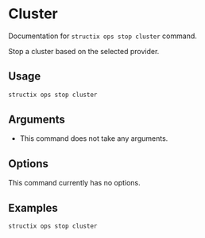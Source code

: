 # Cluster

Documentation for `structix ops stop cluster` command.

Stop a cluster based on the selected provider.

## Usage

```bash
structix ops stop cluster
```

## Arguments

-   This command does not take any arguments.

## Options

This command currently has no options.

## Examples

```bash
structix ops stop cluster
```